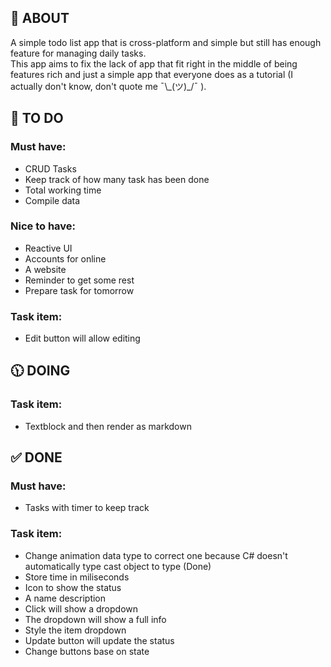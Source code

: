 ## 📖 ABOUT
A simple todo list app that is cross-platform and simple but still has enough feature for managing daily tasks.</br>
This app aims to fix the lack of app that fit right in the middle of being features rich and just a simple app that everyone does as a tutorial (I actually don't know, don't quote me ¯\\\_(ツ)_/¯ ). </br>

## 🎯 TO DO
### Must have:
- CRUD Tasks
- Keep track of how many task has been done
- Total working time
- Compile data

### Nice to have:
- Reactive UI
- Accounts for online
- A website
- Reminder to get some rest
- Prepare task for tomorrow

### Task item:
- Edit button will allow editing

## 🕦 DOING
### Task item:
- Textblock and then render as markdown

## ✅ DONE
### Must have:
- Tasks with timer to keep track

### Task item:
- Change animation data type to correct one because C# doesn't automatically type cast object to type (Done)
- Store time in miliseconds
- Icon to show the status
- A name description
- Click will show a dropdown
- The dropdown will show a full info
- Style the item dropdown
- Update button will update the status
- Change buttons base on state
